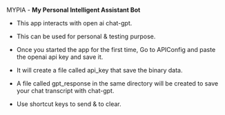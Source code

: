 MYPIA - **My Personal Intelligent Assistant Bot**

* This app interacts with open ai chat-gpt.

* This can be used for personal & testing purpose.

* Once you started the app for the first time, Go to APIConfig and paste the openai api key and save it.

* It will create a file called api_key that save the binary data.

* A file called gpt_response in the same directory will be created to save your chat transcript with chat-gpt.

* Use shortcut keys <RETURN> to send & <Control-C> to clear.


